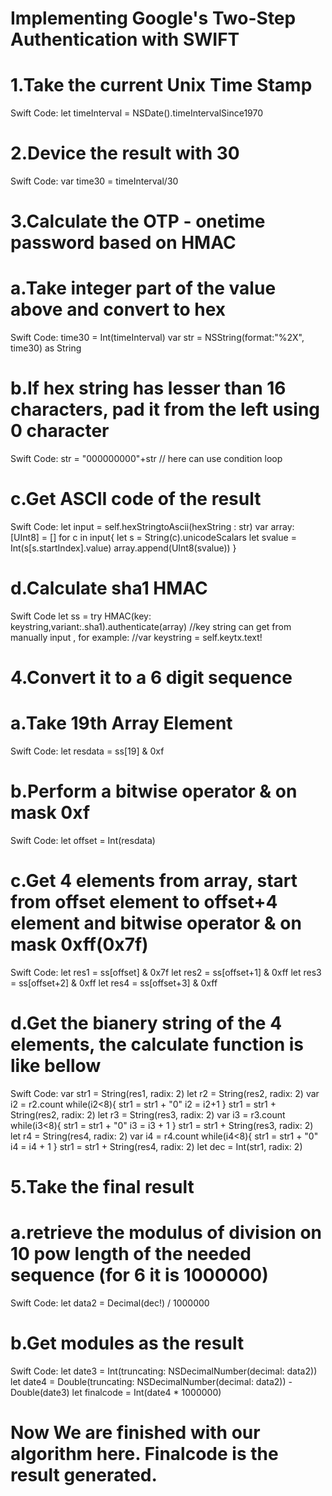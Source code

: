 # Implementing Google's Two-Step Authentication with SWIFT 

# 1.Take the current Unix Time Stamp 
Swift Code: 
let timeInterval = NSDate().timeIntervalSince1970 

# 2.Device the result with 30 
Swift Code:
var time30 = timeInterval/30 

# 3.Calculate the OTP - onetime password based on HMAC 
# 	a.Take integer part of the value above and convert to hex 
Swift Code: 
time30 = Int(timeInterval) 
var str = NSString(format:"%2X", time30) as String 
#   b.If hex string has lesser than 16 characters, pad it from the left using 0 character 
Swift Code: 
str = "000000000"+str  // here can use condition loop
#   c.Get ASCII code of the result  
Swift Code: 
let input = self.hexStringtoAscii(hexString : str) 
var array: [UInt8] = [] 
for c in input{ 
let s = String(c).unicodeScalars 
      let svalue = Int(s[s.startIndex].value) 
      array.append(UInt8(svalue)) 
       } 
#   d.Calculate sha1 HMAC 
Swift Code 
let ss = try HMAC(key: keystring,variant:.sha1).authenticate(array) 
//key string can get from manually input , for example: 
//var keystring = self.keytx.text! 

# 4.Convert it to a 6 digit sequence 
#   a.Take 19th Array Element 
Swift Code: 
let resdata = ss[19] & 0xf 
#   b.Perform a bitwise operator & on mask 0xf 
Swift Code: 
let offset = Int(resdata) 
#   c.Get 4 elements from array, start from offset element to offset+4 element and bitwise operator & on mask 0xff(0x7f) 
Swift Code: 
let res1 = ss[offset] & 0x7f 
let res2 = ss[offset+1] & 0xff 
let res3 = ss[offset+2] & 0xff 
let res4 = ss[offset+3] & 0xff 
#  d.Get the bianery string of the 4 elements, the calculate function is like bellow 
Swift Code: 
var str1 = String(res1, radix: 2) 
let r2 = String(res2, radix: 2) 
var i2 = r2.count 
while(i2<8){ 
  str1 = str1 + "0" 
  i2 = i2+1 
} 
str1 = str1 + String(res2, radix: 2) 
let r3 = String(res3, radix: 2) 
var i3 = r3.count 
while(i3<8){ 
	str1 = str1 + "0" 
	i3 = i3 + 1 
} 
str1 = str1 + String(res3, radix: 2) 
let r4 = String(res4, radix: 2) 
var i4 = r4.count 
while(i4<8){ 
	str1 = str1 + "0" 
	i4 = i4 + 1 
} 
str1 = str1 + String(res4, radix: 2) 
let dec = Int(str1, radix: 2) 

# 5.Take the final result 
#   a.retrieve the modulus of division on 10 pow length of the needed sequence (for 6 it is 1000000) 
Swift Code: 
let data2 = Decimal(dec!) / 1000000 
#   b.Get modules as the result 
Swift Code: 
let date3 = Int(truncating: NSDecimalNumber(decimal: data2)) 
let date4 = Double(truncating: NSDecimalNumber(decimal: data2)) - Double(date3) 
let finalcode = Int(date4 * 1000000) 
 
# Now We are finished with our algorithm here. Finalcode is the result generated. 
